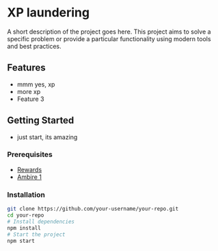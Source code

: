 # XP laundering

A short description of the project goes here. This project aims to solve a specific problem or provide a particular functionality using modern tools and best practices.

## Features

- mmm yes, xp
- more xp
- Feature 3

## Getting Started

- just start, its amazing

### Prerequisites

- [Rewards](https://rewards.ambire.com)
- [Ambire 1](https://ambire.com)

### Installation

```bash
git clone https://github.com/your-username/your-repo.git
cd your-repo
# Install dependencies
npm install
# Start the project
npm start
